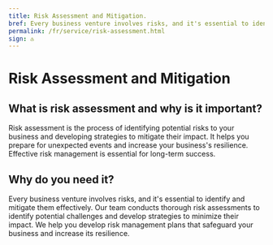```yaml
---
title: Risk Assessment and Mitigation.
bref: Every business venture involves risks, and it's essential to identify and mitigate them effectively.
permalink: /fr/service/risk-assessment.html
sign: ♹
---
```


# Risk Assessment and Mitigation

## What is risk assessment and why is it important?
Risk assessment is the process of identifying potential risks to your business and developing strategies to mitigate their impact. 
It helps you prepare for unexpected events and increase your business's resilience. Effective risk  management is essential for long-term success.

## Why do you need it?

Every business venture involves risks, and it's essential to identify and mitigate them effectively. Our team conducts thorough risk assessments to identify potential challenges and develop strategies to minimize their impact. We help you develop risk management plans that safeguard your business and increase its resilience.